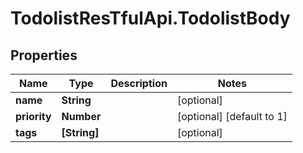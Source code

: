 # TodolistResTfulApi.TodolistBody

## Properties
Name | Type | Description | Notes
------------ | ------------- | ------------- | -------------
**name** | **String** |  | [optional] 
**priority** | **Number** |  | [optional] [default to 1]
**tags** | **[String]** |  | [optional] 
